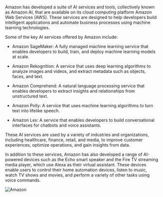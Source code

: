 Amazon has developed a suite of AI services and tools, collectively known as Amazon AI, that are available on its cloud computing platform Amazon Web Services (AWS). These services are designed to help developers build intelligent applications and automate business processes using machine learning technologies.

Some of the key AI services offered by Amazon include:

- Amazon SageMaker: A fully managed machine learning service that enables developers to build, train, and deploy machine learning models at scale.

- Amazon Rekognition: A service that uses deep learning algorithms to analyze images and videos, and extract metadata such as objects, faces, and text.

- Amazon Comprehend: A natural language processing service that enables developers to extract insights and relationships from unstructured text.

- Amazon Polly: A service that uses machine learning algorithms to turn text into lifelike speech.

- Amazon Lex: A service that enables developers to build conversational interfaces for chatbots and voice assistants.

These AI services are used by a variety of industries and organizations, including healthcare, finance, retail, and media, to improve customer experiences, optimize operations, and gain insights from data.

In addition to these services, Amazon has also developed a range of AI-powered devices such as the Echo smart speaker and the Fire TV streaming media player, which use Alexa as their virtual assistant. These devices enable users to control their home automation devices, listen to music, watch TV shows and movies, and perform a variety of other tasks using voice commands.


![Amazon](https://theintercept.imgix.net/wp-uploads/sites/1/2018/11/Intercept_Echo_v2-3.5MB-2-1542062294.gif)
